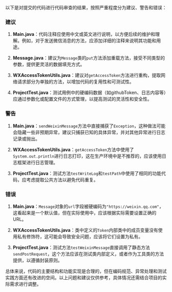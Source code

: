 以下是对提交的代码进行代码审查的结果，按照严重程度分为建议、警告和错误：

### 建议
1. **Main.java**：代码注释应使用中文或英文进行说明，以方便后续的维护和理解。例如，对于发送微信消息的方法，应添加详细的注释来说明其功能和用途。
   
2. **Message.java**：建议为`Message`类的`put`方法添加重载方法，接受不同类型的参数，提供更灵活的数据填充方式。

3. **WXAccessTokenUtils.java**：建议对`getAccessToken`方法进行重构，提取网络请求部分为单独的方法，以增加代码的复用性和可测试性。

4. **ProjectTest.java**：测试用例中的硬编码数据（如githubToken、日志内容等）应通过参数化或配置文件的方式管理，以提高测试的灵活性和安全性。

### 警告
1. **Main.java**：`sendWeixinMessage`方法中直接捕获了`Exception`，这种做法可能会隐藏一些非预期异常，建议只捕获已知的具体异常，并对其他异常进行日志记录或抛出。

2. **WXAccessTokenUtils.java**：`getAccessToken`方法中使用了`System.out.println`进行日志打印，这在生产环境中是不推荐的，应该使用日志框架进行日志管理。

3. **ProjectTest.java**：测试方法`testWriteLog`和`testPath`中使用了相同的功能代码，应考虑提取公共方法以避免代码重复。

### 错误
1. **Main.java**：`Message`对象的`url`字段被硬编码为`"https://weixin.qq.com"`，这看起来是一个默认值，但在实际使用中，应该根据实际需要设置正确的URL。

2. **WXAccessTokenUtils.java**：类中定义的`Token`内部类中的成员变量没有使用私有修饰符，这可能会导致安全问题，应该将它们设置为私有。

3. **ProjectTest.java**：测试方法`testWeixinMessage`直接调用了静态方法`sendPostRequest`，这个方法应该在测试类内部定义，或者作为工具类的方法提供，以遵循封装原则。

总体来说，代码的主要结构和功能实现是合理的，但在编码规范、异常处理和测试实践方面还有改进的空间。以上问题和建议仅供参考，具体情况还需结合项目的实际需求进行调整。